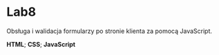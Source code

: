 # Lab8
Obsługa i walidacja formularzy po stronie klienta za pomocą JavaScript. </br>

**HTML**; **CSS**; **JavaScript**